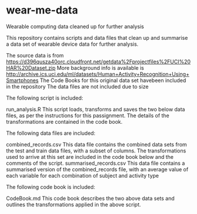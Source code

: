 # wear-me-data
Wearable computing data cleaned up for further analysis

This repository contains scripts and data files that clean up and summarise a data set of wearable device data for further analysis.

The source data is from https://d396qusza40orc.cloudfront.net/getdata%2Fprojectfiles%2FUCI%20HAR%20Dataset.zip
More background info is available is http://archive.ics.uci.edu/ml/datasets/Human+Activity+Recognition+Using+Smartphones
The Code Books for this original data set havebeen included in the repository
The data files are not included due to size

The following script is included:

run_analysis.R			This script loads, transforms and saves the two below data files, as per the instructions for this passignment. The details of the transformations are contained in the code book.

The following data files are included:

combined_records.csv	This data file contains the combined data sets from the test and train data files, with a subset of columns. The transformations used to arrive at this set are included in the code book below and the comments of the script.
summarised_records.csv	This data file contains a summarised version of the combined_records file, with an average value of each variable for each combination of subject and activity type

The following code book is included:

CodeBook.md				This code book describes the two above data sets and outlines the transformations applied in the above script.
